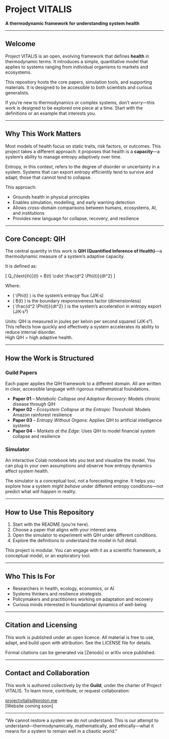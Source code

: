 # Project VITALIS

**A thermodynamic framework for understanding system health**

---

## Welcome

Project VITALIS is an open, evolving framework that defines **health** in thermodynamic terms. It introduces a simple, quantitative model that applies to systems ranging from individual organisms to markets and ecosystems.

This repository hosts the core papers, simulation tools, and supporting materials. It is designed to be accessible to both scientists and curious generalists.

If you’re new to thermodynamics or complex systems, don’t worry—this work is designed to be explored one piece at a time. Start with the definitions or an example that interests you.

---

## Why This Work Matters

Most models of health focus on static traits, risk factors, or outcomes. This project takes a different approach: it proposes that health is a **capacity**—a system’s ability to manage entropy adaptively over time.

Entropy, in this context, refers to the degree of disorder or uncertainty in a system. Systems that can export entropy efficiently tend to survive and adapt; those that cannot tend to collapse.

This approach:

- Grounds health in physical principles  
- Enables simulation, modelling, and early warning detection  
- Allows cross-domain comparisons between humans, ecosystems, AI, and institutions  
- Provides new language for collapse, recovery, and resilience  

---

## Core Concept: QIH

The central quantity in this work is **QIH (Quantified Inference of Health)**—a thermodynamic measure of a system’s adaptive capacity.

It is defined as:

\[
Q_{\text{ih}}(t) = B(t) \cdot \frac{d^2 \Phi(t)}{dt^2}
\]

Where:
- \( \Phi(t) \) is the system’s entropy flux (J/K·s)  
- \( B(t) \) is the boundary responsiveness factor (dimensionless)  
- \( \frac{d^2 \Phi(t)}{dt^2} \) is the system’s acceleration in entropy export (J/K·s³)  

Units: QIH is measured in joules per kelvin per second squared (J/K·s²).  
This reflects how quickly and effectively a system accelerates its ability to reduce internal disorder.  
High QIH = high adaptive health.

---

## How the Work is Structured

### Guild Papers
Each paper applies the QIH framework to a different domain. All are written in clear, accessible language with rigorous mathematical foundations.

- **Paper 01** – *Metabolic Collapse and Adaptive Recovery*: Models chronic disease through QIH  
- **Paper 02** – *Ecosystem Collapse at the Entropic Threshold*: Models Amazon rainforest resilience  
- **Paper 03** – *Entropy Without Organs*: Applies QIH to artificial intelligence systems  
- **Paper 04** – *Markets at the Edge*: Uses QIH to model financial system collapse and resilience  

### Simulator
An interactive Colab notebook lets you test and visualize the model. You can plug in your own assumptions and observe how entropy dynamics affect system health.

The simulator is a conceptual tool, not a forecasting engine. It helps you explore how a system *might behave* under different entropy conditions—not predict what *will happen* in reality.

---

## How to Use This Repository

1. Start with the README (you’re here).  
2. Choose a paper that aligns with your interest area.  
3. Open the simulator to experiment with QIH under different conditions.  
4. Explore the definitions to understand the model in full detail.  

This project is modular. You can engage with it as a scientific framework, a conceptual model, or an exploratory tool.

---

## Who This Is For

- Researchers in health, ecology, economics, or AI  
- Systems thinkers and resilience strategists  
- Policymakers and practitioners working on adaptation and recovery  
- Curious minds interested in foundational dynamics of well-being  

---

## Citation and Licensing

This work is published under an open licence. All material is free to use, adapt, and build upon with attribution. See the LICENSE file for details.

Formal citations can be generated via [Zenodo] or arXiv once published.

---

## Contact and Collaboration

This work is authored collectively by the **Guild**, under the charter of Project VITALIS. To learn more, contribute, or request collaboration:

projectvitalis@proton.me  
[Website coming soon]  

---

“We cannot restore a system we do not understand. This is our attempt to understand—thermodynamically, mathematically, and ethically—what it means for a system to remain well in a chaotic world.”